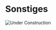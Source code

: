 # Sonstiges

![Under Construction](https://navtec.de/wp-content/uploads/2018/02/under-construction-2408061_1920.png)
